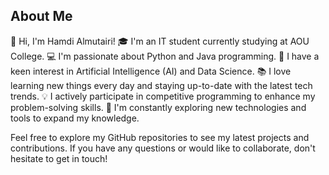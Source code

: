 ## About Me

👋 Hi, I'm Hamdi Almutairi!
🎓 I'm an IT student currently studying at AOU College.
💻 I'm passionate about Python and Java programming.
🤖 I have a keen interest in Artificial Intelligence (AI) and Data Science.
📚 I love learning new things every day and staying up-to-date with the latest tech trends.
💡 I actively participate in competitive programming to enhance my problem-solving skills.
🌱 I'm constantly exploring new technologies and tools to expand my knowledge.

Feel free to explore my GitHub repositories to see my latest projects and contributions. If you have any questions or would like to collaborate, don't hesitate to get in touch!
